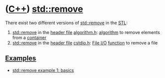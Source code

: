# ([C++](Cpp.md)) [std::remove](CppStdRemove.md)

There exist two different versions of [std::remove](CppStdRemove.md) in
the [STL](CppStl.md):

1.  [std::remove](CppStdRemove.md) in the [header file](CppHeaderFile.md)
    [algorithm.h](CppAlgorithmH.md): [algorithm](CppAlgorithm.md) to
    remove elements from a [container](CppContainer.md)
2.  [std::remove](CppStdRemove.md) in the [header file](CppHeaderFile.md)
    [cstdio.h](CppCstdioH.md): [File I/O](CppFileIo.md)
    [function](CppFunction.md) to remove a file

## [Examples](CppExample.md)

 * [std::remove example 1: basics](CppRemoveExample1.md)
